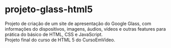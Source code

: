 # projeto-glass-html5
Projeto de criação de um site de apresentação do Google Glass, com informações do dispositivos, imagens, áudios, vídeos e outras features para prática do básico de HTML, CSS e JavaScript.<br>
Projeto final do curso de HTML 5 do CursoEmVídeo.
